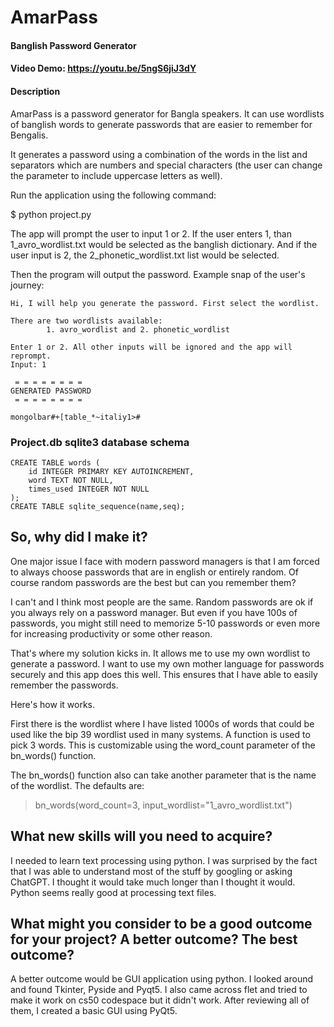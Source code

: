 
# AmarPass
#### Banglish Password Generator
#### Video Demo: https://youtu.be/5ngS6jiJ3dY

#### Description

AmarPass is a password generator for Bangla speakers. It can use wordlists of banglish words to generate passwords that are easier to remember for Bengalis.

It generates a password using a combination of the words in the list and separators which are numbers and special characters (the user can change the parameter to include uppercase letters as well).

Run the application using the following command:

$ python project.py

The app will prompt the user to input 1 or 2. If the user enters 1, than 1_avro_wordlist.txt would be selected as the banglish dictionary. And if the user input is 2, the 2_phonetic_wordlist.txt list would be selected.

Then the program will output the password. Example snap of the user's journey:

```
Hi, I will help you generate the password. First select the wordlist.

There are two wordlists available:
        1. avro_wordlist and 2. phonetic_wordlist

Enter 1 or 2. All other inputs will be ignored and the app will reprompt.
Input: 1

 = = = = = = = =
GENERATED PASSWORD
 = = = = = = = =

mongolbar#+[table_*~italiy1>#
```

### Project.db sqlite3 database schema
```
CREATE TABLE words (
    id INTEGER PRIMARY KEY AUTOINCREMENT,
    word TEXT NOT NULL,
    times_used INTEGER NOT NULL
);
CREATE TABLE sqlite_sequence(name,seq);
```

## So, why did I make it?

One major issue I face with modern password managers is that I am forced to always choose passwords that are in english or entirely random. Of course random passwords are the best but can you remember them?

I can't and I think most people are the same. Random passwords are ok if you always rely on a password manager. But even if you have 100s of passwords, you might still need to memorize 5-10 passwords or even more for increasing productivity or some other reason.

That's where my solution kicks in. It allows me to use my own wordlist to generate a password. I want to use my own mother language for passwords securely and this app does this well. This ensures that I have able to easily remember the passwords.

Here's how it works.

First there is the wordlist where I have listed 1000s of words that could be used like the bip 39 wordlist used in many systems. A function is used to pick 3 words. This is customizable using the word_count parameter of the bn_words() function.

The bn_words() function also can take another parameter that is the name of the wordlist. The defaults are:

> bn_words(word_count=3, input_wordlist="1_avro_wordlist.txt")


## What new skills will you need to acquire?

I needed to learn text processing using python. I was surprised by the fact that I was able to understand most of the stuff by googling or asking ChatGPT. I thought it would take much longer than I thought it would. Python seems really good at processing text files.

## What might you consider to be a good outcome for your project? A better outcome? The best outcome?

A better outcome would be GUI application using python. I looked around and found Tkinter, Pyside and Pyqt5. I also came across flet and tried to make it work on cs50 codespace but it didn't work. After reviewing all of them, I created a basic GUI using PyQt5.
